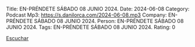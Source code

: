 Title: EN-PRÉNDETE SÁBADO 08 JUNIO 2024.
Date: 2024-06-08
Category: Podcast
Mp3: https://s.danilorca.com/2024-06-08.mp3
Company: EN-PRÉNDETE SÁBADO 08 JUNIO 2024.
Person: EN-PRÉNDETE SÁBADO 08 JUNIO 2024.
Tags: EN-PRÉNDETE SÁBADO 08 JUNIO 2024.
Rating: 0

<a href="https://s.danilorca.com/2024-06-08.mp3" type="audio/mpeg">
Escuchar
</a>

